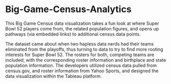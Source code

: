 # Big-Game-Census-Analytics
This Big Game Census data visualization takes a fun look at where Super Bowl 52
players come from, the related population figures, and opens up pathways (via
embedded links) to additional census data points.

The dataset came about when two hapless data nerds had their teams eliminated from
the playoffs, thus turning to data to try to find more rooting interests for Super Bowl 52.
The rosters for both, competing teams are included, with the corresponding roster
information and birthplace and state population information. The developers utilized
census data pulled from census.gov, and roster information from Yahoo Sports, and
designed the data visualization within the Tableau platform.
